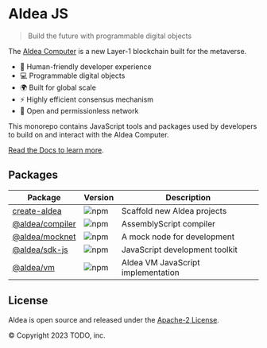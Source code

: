 # Aldea JS

> Build the future with programmable digital objects

The [Aldea Computer](https://aldea.computer) is a new Layer-1 blockchain built for the metaverse.

- 🤗 Human-friendly developer experience
- 💻 Programmable digital objects
- 🌍 Built for global scale
- ⚡️ Highly efficient consensus mechanism
- 👐 Open and permissionless network

This monorepo contains JavaScript tools and packages used by developers to build on and interact with the Aldea Computer.

[Read the Docs to learn more](https://docs.aldea.computer/).

## Packages

| Package                                                                                   | Version                                                                          | Description                        |
| ----------------------------------------------------------------------------------------- | -------------------------------------------------------------------------------- | ---------------------------------- |
| [create-aldea](https://github.com/aldeacomputer/aldea-js/tree/main/packages/create-aldea) | ![npm](https://img.shields.io/npm/v/create-aldea?style=flat-square&label=%20)    | Scaffold new Aldea projects        |
| [@aldea/compiler](https://github.com/aldeacomputer/aldea-js/tree/main/packages/compiler)  | ![npm](https://img.shields.io/npm/v/@aldea/compiler?style=flat-square&label=%20) | AssemblyScript compiler            |
| [@aldea/mocknet](https://github.com/aldeacomputer/aldea-js/tree/main/packages/mocknet)    | ![npm](https://img.shields.io/npm/v/@aldea/mocknet?style=flat-square&label=%20)  | A mock node for development        |
| [@aldea/sdk-js](https://github.com/aldeacomputer/aldea-js/tree/main/packages/sdk-js)      | ![npm](https://img.shields.io/npm/v/@aldea/sdk-js?style=flat-square&label=%20)   | JavaScript development toolkit     |
| [@aldea/vm](https://github.com/aldeacomputer/aldea-js/tree/main/packages/vm)              | ![npm](https://img.shields.io/npm/v/@aldea/vm?style=flat-square&label=%20)       | Aldea VM JavaScript implementation |

## License

Aldea is open source and released under the [Apache-2 License](https://github.com/aldeacomputer/aldea-js/blob/main/LICENSE).

© Copyright 2023 TODO, inc.
